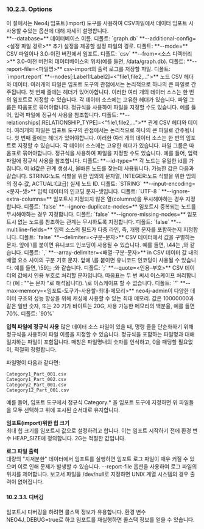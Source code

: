 ### 10.2.3. Options
<div class="abstract">
이 절에서는 Neo4j 임포트(import) 도구를 사용하여 CSV파일에서 데이터 임포트 시 사용할 수있는 옵션에 대해 자세히 설명합니다.
</div>
**--database=<DB 명>**  
데이터베이스 이름. 디폴트: `graph.db`  
**--additional-config=<설정 파일 경로>**  
추가 설정을 제공할 설정 파일의 경로. 디폴트:  
**--mode=<database|csv>**  
CSV 파일이나 3.0-이전 버전에서 임포트. 디폴트: `csv`  
**--from=<소스 디렉터리>**  
3.0-이전 버전의 데이터베이스의 위치(예를 들면, <neo4j-root>/data/graph.db). 디폴트:  
**--report-file=<파일명>**  
csv-import의 출력 로그를 저장할 파일. 디폴트: `import.report`  
**--nodes[:Label1:Label2]=<"file1,file2,…​">**  
노드 CSV 헤더와 데이터. 여러개의 파일은 임포트 도구의 관점에서는 논리적으로 하나의 큰 파일로 간주됩니다. 첫 번째 줄에는 헤더가 있어야합니다. 이러한 여러 개의 데이터 소스는 한 번의 임포트로 지정할 수 있습니다. 각 데이터 소스에는 고유한 헤더가 있습니다. 파일 그룹은 따옴표로 묶어야합니다. 정규식을 사용하여 파일을 지정할 수도 있습니다. 예를 들어, 입력 파일에 정규식 사용을 참조합니다. 디폴트:  
**--relationships[:RELATIONSHIP_TYPE]=<"file1,file2,…​">**  
관계 CSV 헤더와 데이터. 여러개의 파일은 임포트 도구의 관점에서는 논리적으로 하나의 큰 파일로 간주됩니다. 첫 번째 줄에는 헤더가 있어야합니다. 이러한 여러 개의 데이터 소스는 한 번의 임포트로 지정할 수 있습니다. 각 데이터 소스에는 고유한 헤더가 있습니다. 파일 그룹은 따옴표로 묶어야합니다. 정규식을 사용하여 파일을 지정할 수도 있습니다. 예를 들어, 입력 파일에 정규식 사용을 참조합니다.  디폴트:  
**--id-type=<STRING|INTEGER|ACTUAL>**  
각 노드는 유일한 id를 가집니다. 이 id값은 관계 생성시, 올바른 노드를 찿는데 사용됩니다. 가능한 값은 다음과 같습니다. STRING:노드 식별을 위한 임의의 문자열, INTEGER:노드 식별을 위한 임의의 정수 값, ACTUAL:(고급) 실제 노드 ID. 디폴트: `STRING`  
**--input-encoding=<문자-셋>**  
입력 데이터의 인코딩 문자-셋입니다. 디폴트: `UTF-8  `
**--ignore-extra-columns=<true/false>**  
임포트시 지정되지 않은 열(columns)을 무시해야하는 경우 지정합니다. 디폴트: `false`  
**--ignore-duplicate-nodes=<true/false>**  
임포트시 중복되는 노드를 무시해야하는 경우 지정합니다. 디폴트: `false`  
**--ignore-missing-nodes=<true/false>**  
임포트시 없는 노드를 참조하는 관계는 무시하도록 지정합니다. 디폴트: `false`  
**--multiline-fields=<true/false>**  
입력 소스의 필드가 다중 라인, 즉, 개행 문자를 포함하는지 지정합니다.  디폴트: `false`  
**--delimiter=<구분-문자>**  
CSV 데이터에서 값을 구별하는 문자. 앞에 \를 붙이면 유니코드 인코딩이 사용될 수 있습니다. 예를 들면, \44는 ,와 같습니다.  디폴트: `,`  
**--array-delimiter=<배열-구분-문자>**  
 in CSV 데이터 값 내의 배열 요소 사이의 구분 기호 문자. 앞에 \를 붙이면 유니코드 인코딩이 사용될 수 있습니다. 예를 들면, \59는 ;와 같습니다.  디폴트: `;`  
**--quote=<인용-부호>**  
CSV 데이터의 값에서 인용 부호로 처리할 문자입니다. 따옴표는 두 번 써서 이스케이프 처리합니다 (예 : ""는 문자 "로 해석됩니다). \로 이스케이프 할 수 없습니다. 디폴트: `"`  
**--max-memory=<임포트-도구가-사용할-최대-메모리>**    
neo4j-admin이 다양한 데이터 구조와 성능 향상을 위해 캐싱에 사용할 수 있는 최대 메모리. 값은 10000000과 같은 일반 숫자, 또는 20 기가 바이트는 20G, 사용 가능한 메모리의 백분율, 예를 들면 70%. 디폴트: `90%`

<span class="glyphicon glyphicon-info-sign" aria-hidden="true"> </span> **입력 파일에 정규식 사용**
많은 데이터 소스 파일이 있을 때, 명령 줄을 단순화하기 위해 정규식을 사용하여 파일 이름을 지정할 수 있습니다. 정규식을 포함하는 파일명과 대해 일치하는 파일이 포함됩니다. 매칭은 파일명내의 숫자를 인식하고, 0을 패딩할 필요없이, 적절히 정렬합니다.

파일명이 다음과 같다면:
```
Category1_Part_001.csv
Category1_Part_002.csv
Category2_Part_001.csv
Category12_Part_001.csv
```
예를 들어, 임포트 도구에서 정규식 Category.* 을 임포트 도구에 지정하면 위 파일들을 모두 선택하고 위에 표시된 순서대로 유지합니다.

<span class="glyphicon glyphicon-info-sign" aria-hidden="true"> </span> **임포트(import)위한 힙 크기**  
최대 힙 크기를 임포트시 값으로 설정하려고 합니다. 이는 임포트 시작하기 전에 환경 변수 HEAP_SIZE에 정의합니다. 2G는 적절한 값입니다.

**로그 파일 출력**  
대량의 "지저분한" 데이터에서 임포트를 실행하면 임포트 로그 파일이 매우 커질 수 있으며 이로 인해 문제가 발생할 수 있습니다. --report-file 옵션을 사용하여 로그 파일의 위치를 제어합니다. 보고서 파일을 /dev/null로 지정하면 UNIX 계열 시스템의 경우 출력이 없어집니다.

#### 10.2.3.1. 디버깅
임포트시 디버깅을 하려면 콜스택 정보가 유용합니다. 환경 변수 NEO4J_DEBUG=true로 하고 임포트를 재실행하면 콜스택 정보를 얻을 수 있습니다.
